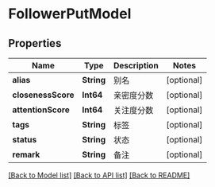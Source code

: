 # FollowerPutModel

## Properties
Name | Type | Description | Notes
------------ | ------------- | ------------- | -------------
**alias** | **String** | 别名 | [optional] 
**closenessScore** | **Int64** | 亲密度分数 | [optional] 
**attentionScore** | **Int64** | 关注度分数 | [optional] 
**tags** | **String** | 标签 | [optional] 
**status** | **String** | 状态 | [optional] 
**remark** | **String** | 备注 | [optional] 

[[Back to Model list]](../README.md#documentation-for-models) [[Back to API list]](../README.md#documentation-for-api-endpoints) [[Back to README]](../README.md)


